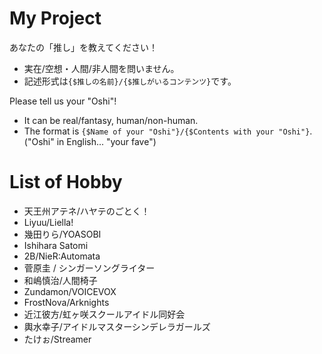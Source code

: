 # My Project 
あなたの「推し」を教えてください！
- 実在/空想・人間/非人間を問いません。 
- 記述形式は`{$推しの名前}/{$推しがいるコンテンツ}`です。

Please tell us your "Oshi"!
- It can be real/fantasy, human/non-human. 
- The format is `{$Name of your "Oshi"}/{$Contents with your "Oshi"}`.
("Oshi" in English... "your fave")
# List of Hobby
- 天王州アテネ/ハヤテのごとく！
- Liyuu/Liella!
- 幾田りら/YOASOBI
- Ishihara Satomi
- 2B/NieR:Automata
- 菅原圭 / シンガーソングライター
- 和嶋慎治/人間椅子
- Zundamon/VOICEVOX
- FrostNova/Arknights
- 近江彼方/虹ヶ咲スクールアイドル同好会
- 輿水幸子/アイドルマスターシンデレラガールズ
- たけぉ/Streamer
